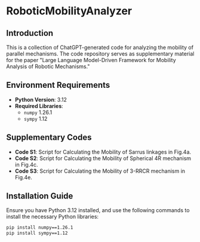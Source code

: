 # RoboticMobilityAnalyzer

## Introduction
This is a collection of ChatGPT-generated code for analyzing the mobility of parallel mechanisms. The code repository serves as supplementary material for the paper "Large Language Model-Driven Framework for Mobility Analysis of Robotic Mechanisms."

## Environment Requirements
- **Python Version**: 3.12
- **Required Libraries**:
  - `numpy` 1.26.1
  - `sympy` 1.12
    
## Supplementary Codes

- **Code S1**: Script for Calculating the Mobility of Sarrus linkages in Fig.4a.
- **Code S2**: Script for Calculating the Mobility of Spherical 4R mechanism in Fig.4c.
- **Code S3**: Script for Calculating the Mobility of 3-RRCR mechanism in Fig.4e.
  
## Installation Guide
Ensure you have Python 3.12 installed, and use the following commands to install the necessary Python libraries:

```bash
pip install numpy==1.26.1
pip install sympy==1.12
